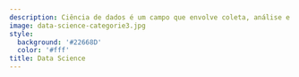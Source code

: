 ```yaml
---
description: Ciência de dados é um campo que envolve coleta, análise e interpretação de dados para obter insights e tomar decisões para resolução de problemas  complexos em diversas áreas.
image: data-science-categorie3.jpg
style:
  background: '#22668D'
  color: '#fff'
title: Data Science
---
```


